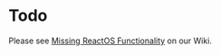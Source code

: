 # Todo


Please see [Missing ReactOS Functionality](https://reactos.org/wiki/Missing_ReactOS_Functionality) on our Wiki.